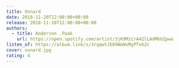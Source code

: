 ```yaml
---
title: Oxnard
date: 2018-11-20T12:00:00+00:00
release: 2018-11-16T12:00:00+00:00
authors:
  - title: Anderson .Paak
    url: https://open.spotify.com/artist/3jK9MiCrA42lLAdMGUZpwa
listen_of: https://album.link/s/3rqqwtJE89WoWvMyPTvbZc
cover: oxnard.jpg
rating: 4
---
```

